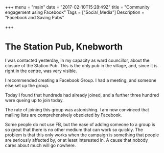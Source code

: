 +++
menu = "main"
date = "2017-02-10T15:28:49Z"
title = "Community engagement using Facebook"
Tags = ["Social_Media"]
Description = "Facebook and Saving Pubs"

+++

# The Station Pub, Knebworth

I was contacted yesterday, in my capacity as ward councillor, about the closure of the Station Pub.
This is the only pub in the village, and, since it is right in the centre, was very visible.

I recommended creating a Facebook Group. I had a meeting, and someone else set up the group.

Today I found that hundreds had already joined, and a further three hundred were queing up to join today.

The rate of joining this group was astonishing. I am now convinced that mailing lists are comprehensively obsoleted by Facebook.

Some people do not use FB, but the ease of adding someone to a group is so great that there is no other medium that can work so quickly. The problem is that this only works when the campaign is something that people are seriously affected by, or at least interested in. A cause that nobody cares about much will go nowhere.
